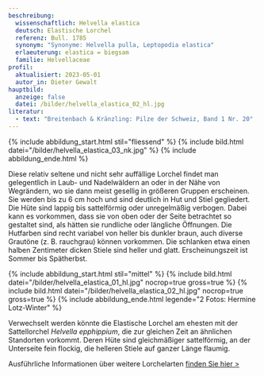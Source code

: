 ```yaml
---
beschreibung:
  wissenschaftlich: Helvella elastica
  deutsch: Elastische Lorchel
  referenz: Bull. 1785
  synonym: "Synonyme: Helvella pulla, Leptopodia elastica"
  erlaeuterung: elastica = biegsam
  familie: Helvellaceae
profil:
  aktualisiert: 2023-05-01
  autor_in: Dieter Gewalt
hauptbild:
  anzeige: false
  datei: /bilder/helvella_elastica_02_hl.jpg
literatur:
  - text: "Breitenbach & Kränzling: Pilze der Schweiz, Band 1 Nr. 20"
---
```

{% include abbildung_start.html stil="fliessend" %}
{% include bild.html datei="/bilder/helvella_elastica_03_nk.jpg" %}
{% include abbildung_ende.html %}

Diese relativ seltene und nicht sehr auffällige Lorchel findet man gelegentlich in Laub- und Nadelwäldern an oder in der Nähe von Wegrändern, wo sie dann meist gesellig in größeren Gruppen erscheinen. Sie werden bis zu 6 cm hoch und sind deutlich in Hut und Stiel gegliedert. Die Hüte sind lappig bis sattelförmig oder unregelmäßig verbogen. Dabei kann es vorkommen, dass sie von oben oder der Seite betrachtet so gestaltet sind, als hätten sie rundliche oder längliche Öffnungen. Die Hutfarben sind recht variabel von heller bis dunkler braun, auch diverse Grautöne (z. B. rauchgrau) können vorkommen. Die schlanken etwa einen halben Zentimeter dicken Stiele sind heller und glatt. Erscheinungszeit ist Sommer bis Spätherbst.



{% include abbildung_start.html stil="mittel" %}
{% include bild.html datei="/bilder/helvella_elastica_01_hl.jpg" nocrop=true gross=true %}
{% include bild.html datei="/bilder/helvella_elastica_02_hl.jpg" nocrop=true gross=true %}
{% include abbildung_ende.html legende="2 Fotos: Hermine Lotz-Winter" %}

Verwechselt werden könnte die Elastische Lorchel am ehesten mit der Sattellorchel *Helvella epphippium*, die zur gleichen Zeit an ähnlichen Standorten vorkommt. Deren Hüte sind gleichmäßiger sattelförmig, an der Unterseite fein flockig, die helleren Stiele auf ganzer Länge flaumig.

Ausführliche Informationen über weitere Lorchelarten [finden Sie hier >](/verwandt/lorcheln)